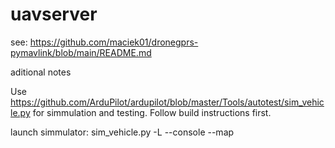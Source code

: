 # uavserver

see:
https://github.com/maciek01/dronegprs-pymavlink/blob/main/README.md

aditional notes

Use https://github.com/ArduPilot/ardupilot/blob/master/Tools/autotest/sim_vehicle.py for simmulation and testing. Follow build instructions first.

launch simmulator: sim_vehicle.py -L <location name> --console --map

